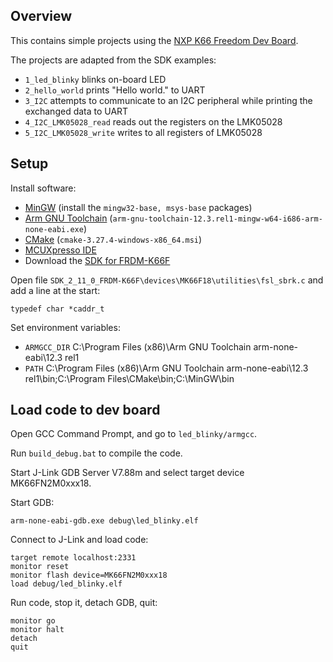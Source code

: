 ## Overview

This contains simple projects using the [NXP K66 Freedom Dev Board](https://www.nxp.com/design/development-boards/freedom-development-boards/mcu-boards/freedom-development-platform-for-kinetis-k66-k65-and-k26-mcus:FRDM-K66F).

The projects are adapted from the SDK examples:

- `1_led_blinky` blinks on-board LED
- `2_hello_world` prints "Hello world." to UART
- `3_I2C` attempts to communicate to an I2C peripheral while printing the
  exchanged data to UART
- `4_I2C_LMK05028_read` reads out the registers on the LMK05028
- `5_I2C_LMK05028_write` writes to all registers of LMK05028

## Setup

Install software:

- [MinGW](https://sourceforge.net/projects/mingw/) (install the `mingw32-base, msys-base` packages)
- [Arm GNU Toolchain](https://developer.arm.com/Tools%20and%20Software/GNU%20Toolchain) (`arm-gnu-toolchain-12.3.rel1-mingw-w64-i686-arm-none-eabi.exe`)
- [CMake](https://cmake.org/download/) (`cmake-3.27.4-windows-x86_64.msi`)
- [MCUXpresso IDE](https://www.nxp.com/products/processors-and-microcontrollers/arm-microcontrollers/mcuxpresso-integrated-development-environment-ide:MCUXpresso-IDE)
- Download the [SDK for FRDM-K66F](https://mcuxpresso.nxp.com/en/builder?hw=FRDM-K66F)

Open file `SDK_2_11_0_FRDM-K66F\devices\MK66F18\utilities\fsl_sbrk.c` and add a line at the start:

    typedef char *caddr_t

Set environment variables:

- `ARMGCC_DIR` C:\Program Files (x86)\Arm GNU Toolchain arm-none-eabi\12.3 rel1
- `PATH` C:\Program Files (x86)\Arm GNU Toolchain arm-none-eabi\12.3 rel1\bin;C:\Program Files\CMake\bin;C:\MinGW\bin

## Load code to dev board

Open GCC Command Prompt, and go to `led_blinky/armgcc`.

Run `build_debug.bat` to compile the code.

Start J-Link GDB Server V7.88m and select target device	MK66FN2M0xxx18.

Start GDB:

    arm-none-eabi-gdb.exe debug\led_blinky.elf

Connect to J-Link and load code:

    target remote localhost:2331
    monitor reset
    monitor flash device=MK66FN2M0xxx18
    load debug/led_blinky.elf

Run code, stop it, detach GDB, quit:

    monitor go
    monitor halt
    detach
    quit
